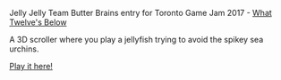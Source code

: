 Jelly Jelly
Team Butter Brains entry for Toronto Game Jam 2017 - [What Twelve's Below](http://www.tojam.ca/history/2017.asp)

A 3D scroller where you play a jellyfish trying to avoid the spikey sea urchins.

[Play it here!](https://ponderousmad.com/tojam12/index.html)
